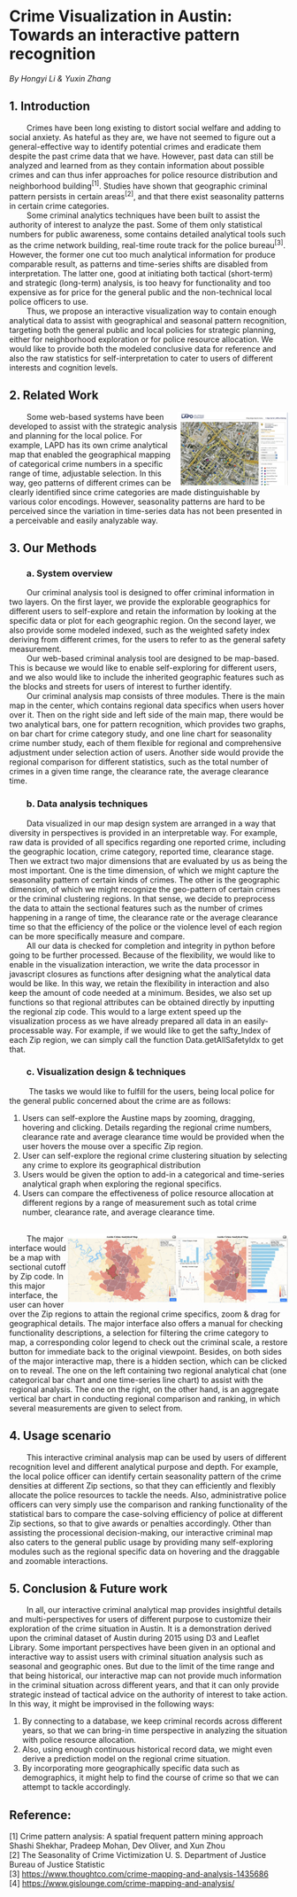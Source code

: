 # **Crime Visualization in Austin: <br>Towards an interactive pattern recognition**
*By Hongyi Li & Yuxin Zhang*
## 1. Introduction
&nbsp;&nbsp;&nbsp;&nbsp;&nbsp;&nbsp;&nbsp;&nbsp;Crimes have been long existing to distort social welfare and adding to social anxiety. As hateful as they are, we have not seemed to figure out a general-effective way to identify potential crimes and eradicate them despite the past crime data that we have. However, past data can still be analyzed and learned from as they contain information about possible crimes and can thus infer approaches for police resource distribution and neighborhood building<sup>[1]</sup>. Studies have shown that geographic criminal pattern persists in certain areas<sup>[2]</sup>, and that there exist seasonality patterns in certain crime categories.  
&nbsp;&nbsp;&nbsp;&nbsp;&nbsp;&nbsp;&nbsp;&nbsp;Some criminal analytics techniques have been built to assist the authority of interest to analyze the past. Some of them only statistical numbers for public awareness, some contains detailed analytical tools such as the crime network building, real-time route track for the police bureau<sup>[3]</sup>. However, the former one cut too much analytical information for produce comparable result, as patterns and time-series shifts are disabled from interpretation. The latter one, good at initiating both tactical (short-term) and strategic (long-term) analysis, is too heavy for functionality and too expensive as for price for the general public and the non-technical local police officers to use.  
&nbsp;&nbsp;&nbsp;&nbsp;&nbsp;&nbsp;&nbsp;&nbsp;Thus, we propose an interactive visualization way to contain enough analytical data to assist with geographical and seasonal pattern recognition, targeting both the general public and local policies for strategic planning, either for neighborhood exploration or for police resource allocation. We would like to provide both the modeled conclusive data for reference and also the raw statistics for self-interpretation to cater to users of different interests and cognition levels.
## 2. Related Work
&nbsp;&nbsp;&nbsp;&nbsp;&nbsp;&nbsp;&nbsp;&nbsp;<img src="example_crime.png"
     alt="Markdown Monster icon"
     style="float: right; margin-right: 0px;width:200px" />Some web-based systems have been developed to assist with the strategic analysis and planning for the local police. For example, LAPD has its own crime analytical map that enabled the geographical mapping of categorical crime numbers in a specific range of time, adjustable selection. In this way, geo patterns of different crimes can be clearly identified since crime categories are made distinguishable by various color encodings. However, seasonality patterns are hard to be perceived since the variation in time-series data has not been presented in a perceivable and easily analyzable way.
## 3. Our Methods
### &nbsp;&nbsp;&nbsp;&nbsp;&nbsp;&nbsp;&nbsp;&nbsp;a. System overview
&nbsp;&nbsp;&nbsp;&nbsp;&nbsp;&nbsp;&nbsp;&nbsp;Our criminal analysis tool is designed to offer criminal information in two layers. On the first layer, we provide the explorable geographics for different users to self-explore and retain the information by looking at the specific data or plot for each geographic region. On the second layer, we also provide some modeled indexed, such as the weighted safety index deriving from different crimes, for the users to refer to as the general safety measurement.  
&nbsp;&nbsp;&nbsp;&nbsp;&nbsp;&nbsp;&nbsp;&nbsp;Our web-based criminal analysis tool are designed to be map-based. This is because we would like to enable self-exploring for different users, and we also would like to include the inherited geographic features such as the blocks and streets for users of interest to further identify.  
&nbsp;&nbsp;&nbsp;&nbsp;&nbsp;&nbsp;&nbsp;&nbsp;Our criminal analysis map consists of three modules. There is the main map in the center, which contains regional data specifics when users hover over it. Then on the right side and left side of the main map, there would be two analytical bars, one for pattern recognition, which provides two graphs, on bar chart for crime category study, and one line chart for seasonality crime number study, each of them flexible for regional and comprehensive adjustment under selection action of users. Another side would provide the regional comparison for different statistics, such as the total number of crimes in a given time range, the clearance rate, the average clearance time.
### &nbsp;&nbsp;&nbsp;&nbsp;&nbsp;&nbsp;&nbsp;&nbsp;b. Data analysis techniques
&nbsp;&nbsp;&nbsp;&nbsp;&nbsp;&nbsp;&nbsp;&nbsp;Data visualized in our map design system are arranged in a way that diversity in perspectives is provided in an interpretable way. For example, raw data is provided of all specifics regarding one reported crime, including the geographic location, crime category, reported time, clearance stage. Then we extract two major dimensions that are evaluated by us as being the most important. One is the time dimension, of which we might capture the seasonality pattern of certain kinds of crimes. The other is the geographic dimension, of which we might recognize the geo-pattern of certain crimes or the criminal clustering regions. In that sense, we decide to preprocess the data to attain the sectional features such as the number of crimes happening in a range of time, the clearance rate or the average clearance time so that the efficiency of the police or the violence level of each region can be more specifically measure and compare.  
&nbsp;&nbsp;&nbsp;&nbsp;&nbsp;&nbsp;&nbsp;&nbsp;All our  data is checked for completion and integrity in python before going to be further processed. Because of the flexibility, we would like to enable in the visualization interaction, we write the data processor in javascript closures as functions after designing what the analytical data would be like. In this way, we retain the flexibility in interaction and also keep the amount of code needed at a minimum. Besides, we also set up functions so that regional attributes can be obtained directly by inputting the regional zip code. This would to a large extent speed up the visualization process as we have already prepared all data in an easily-processable way. For example, if we would like to get the safty_Index of each Zip region, we can simply call the function Data.getAllSafetyIdx to get that. 
### &nbsp;&nbsp;&nbsp;&nbsp;&nbsp;&nbsp;&nbsp;&nbsp;c. Visualization design & techniques
&nbsp;&nbsp;&nbsp;&nbsp;&nbsp;&nbsp;&nbsp;&nbsp; The tasks we would like to fulfill for the users, being local police for the general public concerned about the crime are as follows:
1. Users can self-explore the Austine maps by zooming, dragging, hovering and clicking. Details regarding the regional crime numbers, clearance rate and average clearance time would be provided when the user hovers the mouse over a specific Zip region.
2. User can self-explore the regional crime clustering situation by selecting any crime to explore its geographical distribution
3. Users would be given the option to add-in a categorical and time-series analytical graph when exploring the regional specifics. 
4. Users can compare the effectiveness of police resource allocation at different regions by a range of measurement such as total crime number, clearance rate, and average clearance time.

<br>&nbsp;&nbsp;&nbsp;&nbsp;&nbsp;&nbsp;&nbsp;&nbsp;<img src="interface2.png"
     alt="Markdown Monster icon"
     style="float: right; margin-right: 0px;width:200px" /><img src="interface1.png"
     alt="Markdown Monster icon"
     style="float: right; margin-right: 0px;width:200px" />The major interface would be a map with sectional cutoff by Zip code. In this major interface, the user can hover over the Zip regions to attain the regional crime specifics, zoom & drag for geographical details. The major interface also offers a manual for checking functionality descriptions, a selection for filtering the crime category to map, a corresponding color legend to check out the criminal scale, a restore button for immediate back to the original viewpoint. Besides, on both sides of the major interactive map, there is a hidden section, which can be clicked on to reveal. The one on the left containing two regional analytical chat (one categorical bar chart and one time-series line chart) to assist with the regional analysis. The one on the right, on the other hand, is an aggregate vertical bar chart in conducting regional comparison and ranking, in which several measurements are given to select from.

## 4. Usage scenario
&nbsp;&nbsp;&nbsp;&nbsp;&nbsp;&nbsp;&nbsp;&nbsp;This interactive criminal analysis map can be used by users of different recognition level and different analytical purpose and depth. For example, the local police officer can identify certain seasonality pattern of the crime densities at different Zip sections, so that they can efficiently and flexibly allocate the police resources to tackle the needs. Also, administrative police officers can very simply use the comparison and ranking functionality of the statistical bars to compare the case-solving efficiency of police at different Zip sections, so that to give awards or penalties accordingly. Other than assisting the processional decision-making, our interactive criminal map also caters to the general public usage by providing many self-exploring modules such as the regional specific data on hovering and the draggable and zoomable interactions.


## 5. Conclusion & Future work
&nbsp;&nbsp;&nbsp;&nbsp;&nbsp;&nbsp;&nbsp;&nbsp;In all, our interactive criminal analytical map provides insightful details and multi-perspectives for users of different purpose to customize their exploration of the crime situation in Austin. It is a demonstration derived upon the criminal dataset of Austin during 2015 using D3  and Leaflet Library. Some important perspectives have been given in an optional and interactive way to assist users with criminal situation analysis such as seasonal and geographic ones. But due to the limit of the time range and that being historical, our interactive map can not provide much information in the criminal situation across different years, and that it can only provide strategic instead of tactical advice on the authority of interest to take action. In this way, it might be improvised in the following ways:
1. By connecting to a database, we keep criminal records across different years, so that we can bring-in time perspective in analyzing the situation with police resource allocation.
2. Also, using enough continuous historical record data, we might even derive a prediction model on the regional crime situation.
3. By incorporating more geographically specific data such as demographics, it might help to find the course of crime so that we can attempt to tackle accordingly.



## Reference: 
[1] Crime pattern analysis: A spatial frequent pattern mining approach Shashi Shekhar, Pradeep Mohan, Dev Oliver, and Xun Zhou  
[2] The Seasonality of Crime Victimization  U. S. Department of Justice Bureau of Justice Statistic  
[3] https://www.thoughtco.com/crime-mapping-and-analysis-1435686  
[4] https://www.gislounge.com/crime-mapping-and-analysis/






